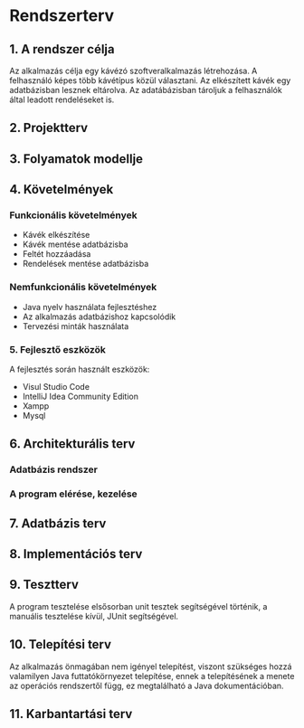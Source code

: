 # Rendszerterv
## 1. A rendszer célja

Az alkalmazás célja egy kávézó szoftveralkalmazás létrehozása. A felhasználó képes több kávétípus közül választani. Az elkészített kávék egy adatbázisban lesznek eltárolva. Az adatábázisban tároljuk a felhasználók által leadott rendeléseket is.

## 2. Projektterv


## 3. Folyamatok modellje

## 4. Követelmények

### Funkcionális követelmények

- Kávék elkészítése
- Kávék mentése adatbázisba
- Feltét hozzáadása
- Rendelések mentése adatbázisba
 
### Nemfunkcionális követelmények

- Java nyelv használata fejlesztéshez
- Az alkalmazás adatbázishoz kapcsolódik
- Tervezési minták használata

### 5. Fejlesztő eszközök

A fejlesztés során használt eszközök:
- Visul Studio Code
- IntelliJ Idea Community Edition
- Xampp
- Mysql

## 6. Architekturális terv

### Adatbázis rendszer


### A program elérése, kezelése


## 7. Adatbázis terv

## 8. Implementációs terv

## 9. Tesztterv

A program tesztelése elsősorban unit tesztek segítségével történik, a manuális tesztelése kívül, JUnit segítségével.

## 10. Telepítési terv

Az alkalmazás önmagában nem igényel telepítést, viszont szükséges hozzá valamilyen Java futtatókörnyezet telepítése, ennek a telepítésének a menete az operációs rendszertől függ, ez megtalálható a Java dokumentációban.


## 11. Karbantartási terv

